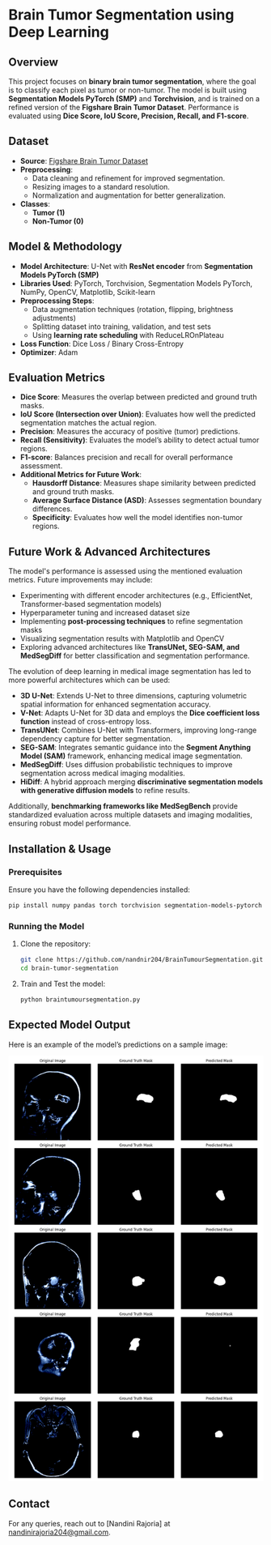# Brain Tumor Segmentation using Deep Learning

## Overview
This project focuses on **binary brain tumor segmentation**, where the goal is to classify each pixel as tumor or non-tumor. The model is built using **Segmentation Models PyTorch (SMP)** and **Torchvision**, and is trained on a refined version of the **Figshare Brain Tumor Dataset**. Performance is evaluated using **Dice Score, IoU Score, Precision, Recall, and F1-score**.

## Dataset
- **Source**: [Figshare Brain Tumor Dataset](https://figshare.com/articles/dataset/brain_tumor_dataset/1512427)
- **Preprocessing**:
  - Data cleaning and refinement for improved segmentation.
  - Resizing images to a standard resolution.
  - Normalization and augmentation for better generalization.
- **Classes**:
  - **Tumor (1)**
  - **Non-Tumor (0)**

## Model & Methodology
- **Model Architecture**: U-Net with **ResNet encoder** from **Segmentation Models PyTorch (SMP)**
- **Libraries Used**: PyTorch, Torchvision, Segmentation Models PyTorch, NumPy, OpenCV, Matplotlib, Scikit-learn
- **Preprocessing Steps**:
  - Data augmentation techniques (rotation, flipping, brightness adjustments)
  - Splitting dataset into training, validation, and test sets
  - Using **learning rate scheduling** with ReduceLROnPlateau
- **Loss Function**: Dice Loss / Binary Cross-Entropy
- **Optimizer**: Adam

## Evaluation Metrics
- **Dice Score**: Measures the overlap between predicted and ground truth masks.
- **IoU Score (Intersection over Union)**: Evaluates how well the predicted segmentation matches the actual region.
- **Precision**: Measures the accuracy of positive (tumor) predictions.
- **Recall (Sensitivity)**: Evaluates the model’s ability to detect actual tumor regions.
- **F1-score**: Balances precision and recall for overall performance assessment.
- **Additional Metrics for Future Work**:
  - **Hausdorff Distance**: Measures shape similarity between predicted and ground truth masks.
  - **Average Surface Distance (ASD)**: Assesses segmentation boundary differences.
  - **Specificity**: Evaluates how well the model identifies non-tumor regions.

## Future Work & Advanced Architectures
The model's performance is assessed using the mentioned evaluation metrics. Future improvements may include:
- Experimenting with different encoder architectures (e.g., EfficientNet, Transformer-based segmentation models)
- Hyperparameter tuning and increased dataset size
- Implementing **post-processing techniques** to refine segmentation masks
- Visualizing segmentation results with Matplotlib and OpenCV
- Exploring advanced architectures like **TransUNet, SEG-SAM, and MedSegDiff** for better classification and segmentation performance.

The evolution of deep learning in medical image segmentation has led to more powerful architectures which can be used:

- **3D U-Net**: Extends U-Net to three dimensions, capturing volumetric spatial information for enhanced segmentation accuracy.
- **V-Net**: Adapts U-Net for 3D data and employs the **Dice coefficient loss function** instead of cross-entropy loss.
- **TransUNet**: Combines U-Net with Transformers, improving long-range dependency capture for better segmentation.
- **SEG-SAM**: Integrates semantic guidance into the **Segment Anything Model (SAM)** framework, enhancing medical image segmentation.
- **MedSegDiff**: Uses diffusion probabilistic techniques to improve segmentation across medical imaging modalities.
- **HiDiff**: A hybrid approach merging **discriminative segmentation models with generative diffusion models** to refine results.

Additionally, **benchmarking frameworks like MedSegBench** provide standardized evaluation across multiple datasets and imaging modalities, ensuring robust model performance.

## Installation & Usage
### Prerequisites
Ensure you have the following dependencies installed:
```bash
pip install numpy pandas torch torchvision segmentation-models-pytorch opencv-python matplotlib
```

### Running the Model
1. Clone the repository:
   ```bash
   git clone https://github.com/nandnir204/BrainTumourSegmentation.git
   cd brain-tumor-segmentation
   ```
2. Train and Test the model:
   ```bash
   python braintumoursegmentation.py
   ```
## Expected Model Output

Here is an example of the model’s predictions on a sample image:

![Predicted Segmentation Mask](output/segmentation_images.png)

## Contact
For any queries, reach out to [Nandini Rajoria] at nandinirajoria204@gmail.com.

